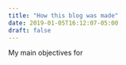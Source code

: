 ```yaml
---
title: "How this blog was made"
date: 2019-01-05T16:12:07-05:00
draft: false
---
```


My main objectives for 
